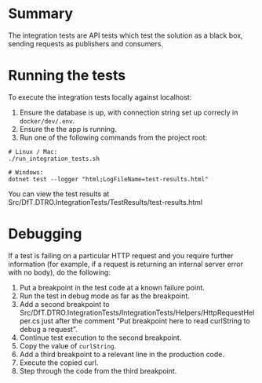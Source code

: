# Summary
The integration tests are API tests which test the solution as a black box, sending requests as publishers and consumers.

# Running the tests
To execute the integration tests locally against localhost:
1. Ensure the database is up, with connection string set up correcly in `docker/dev/.env`.
2. Ensure the the app is running.
3. Run one of the following commands from the project root:

```
# Linux / Mac:
./run_integration_tests.sh

# Windows:
dotnet test --logger "html;LogFileName=test-results.html"
```

You can view the test results at Src/DfT.DTRO.IntegrationTests/TestResults/test-results.html

# Debugging
If a test is failing on a particular HTTP request and you require further information (for example, if a request is returning an internal server error with no body), do the following:
1. Put a breakpoint in the test code at a known failure point.
2. Run the test in debug mode as far as the breakpoint.
3. Add a second breakpoint to Src/DfT.DTRO.IntegrationTests/IntegrationTests/Helpers/HttpRequestHelper.cs just after the comment "Put breakpoint here to read curlString to debug a request".
4. Continue test execution to the second breakpoint.
5. Copy the value of `curlString`.
6. Add a third breakpoint to a relevant line in the production code.
7. Execute the copied curl.
8. Step through the code from the third breakpoint.